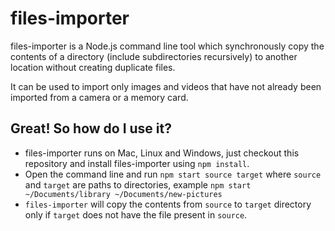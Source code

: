 # files-importer

files-importer is a Node.js command line tool which synchronously copy the contents of a directory (include subdirectories recursively) to another location without creating duplicate files.

It can be used to import only images and videos that have not already been imported from a camera or a memory card.

## Great! So how do I use it?

- files-importer runs on Mac, Linux and Windows, just checkout this repository and install files-importer using `npm install`.
- Open the command line and run `npm start source target` where `source` and `target` are paths to directories, example `npm start ~/Documents/library ~/Documents/new-pictures`
- `files-importer` will copy the contents from `source` to `target` directory only if `target` does not have the file present in `source`.
